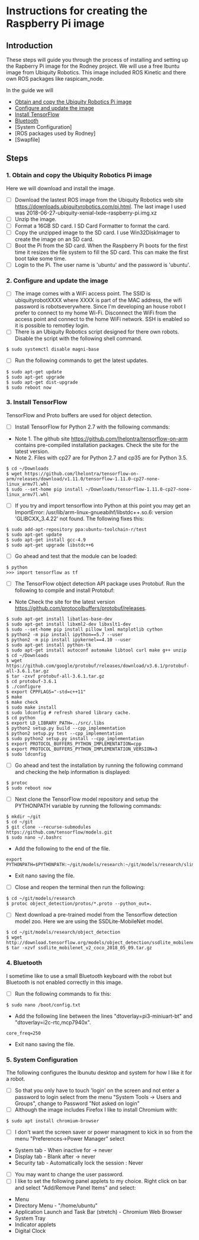 # Instructions for creating the Raspberry Pi image
## Introduction
These steps will guide you through the process of installing and setting up the Rapberry Pi image for the Rodney project. We will use a free lbuntu image from Ubiquity Robotics. This image included ROS Kinetic and there own ROS packages like raspicam_node.

In the guide we will
* [Obtain and copy the Ubiquity Robotics Pi image](https://github.com/phopley/rodney-project/blob/master/Pi%20Image/README.md#1-obtain-and-copy-the-ubiquity-robotics-pi-image)
* [Configure and update the image](https://github.com/phopley/rodney-project/blob/master/Pi%20Image/README.md#2-configure-and-update-the-image)
* [Install TensorFlow](https://github.com/phopley/rodney-project/blob/master/Pi%20Image/README.md#3-install-tensorflow)
* [Bluetooth](https://github.com/phopley/rodney-project/blob/master/Pi%20Image/README.md#4-bluetooth)
* [System Configuration]
* [ROS packages used by Rodney]
* [Swapfile]

## Steps
### 1. Obtain and copy the Ubiquity Robotics Pi image
Here we will download and install the image.
- [ ] Download the lastest ROS image from the Ubiquity Robotics web site https://downloads.ubiquityrobotics.com/pi.html. The last image I used was 2018-06-27-ubiquity-xenial-lxde-raspberry-pi.img.xz
- [ ] Unzip the image.
- [ ] Format a 16GB SD card. I SD Card Formatter to format the card.
- [ ] Copy the unzipped image to the SD card. I use Win32DiskImager to create the image on an SD card.
- [ ] Boot the Pi from the SD card. When the Raspberry Pi boots for the first time it resizes the file system to fill the SD card. This can make the first boot take some time.
- [ ] Login to the Pi. The user name is 'ubuntu' and the password is 'ubuntu'.
### 2. Configure and update the image
- [ ] The image comes with a WiFi access point. The SSID is ubiquityrobotXXXX where XXXX is part of the MAC address, the wifi password is robotseverywhere. Since I'm developing an house robot I prefer to connect to my home Wi-Fi. Disconnect the WiFi from the access point and connect to the home WiFi network. SSH is enabled so it is possible to remotley login.
- [ ] There is an Ubiquity Robotics script designed for there own robots. Disable the script with the following shell command.
```
$ sudo systemctl disable magni-base
```
- [ ] Run the following commands to get the latest updates.
```
$ sudo apt-get update
$ sudo apt-get upgrade
$ sudo apt-get dist-upgrade
$ sudo reboot now
```
### 3. Install TensorFlow
TensorFlow and Proto buffers are used for object detection.
- [ ] Install TensorFlow for Python 2.7 with the following commands: 

* Note 1. The github site https://github.com/lhelontra/tensorflow-on-arm contains pre-compiled installation packages. Check the site for the latest version. 
* Note 2. Files with cp27 are for Python 2.7 and cp35 are for Python 3.5.
```
$ cd ~/Downloads
$ wget https://github.com/lhelontra/tensorflow-on-arm/releases/download/v1.11.0/tensorflow-1.11.0-cp27-none-linux_armv7l.whl
$ sudo --set-home pip install ~/Downloads/tensorflow-1.11.0-cp27-none-linux_armv7l.whl
```
- [ ] If you try and import tensorflow into Python at this point you may get an ImportError: /usr/lib/arm-linux-gnueabihf/libstdc++.so.6: version 'GLIBCXX_3.4.22' not found. The following fixes this:
```
$ sudo add-apt-repository ppa:ubuntu-toolchain-r/test
$ sudo apt-get update
$ sudo apt-get install gcc-4.9
$ sudo apt-get upgrade libstdc++6
```
- [ ] Go ahead and test that the module can be loaded:
```
$ python
>>> import tensorflow as tf
```
- [ ] The TensorFlow object detection API package uses Protobuf. Run the following to compile and install Protobuf:
* Note Check the site for the latest version https://github.com/protocolbuffers/protobuf/releases.
```
$ sudo apt-get install libatlas-base-dev
$ sudo apt-get install libxml2-dev libxslt1-dev
$ sudo --set-home pip install pillow lxml matplotlib cython
$ python2 -m pip install ipython==5.7 --user
$ python2 -m pip install ipykernel==4.10 --user
$ sudo apt-get install python-tk
$ sudo apt-get install autoconf automake libtool curl make g++ unzip
$ cd ~/Downloads
$ wget https://github.com/google/protobuf/releases/download/v3.6.1/protobuf-all-3.6.1.tar.gz
$ tar -zxvf protobuf-all-3.6.1.tar.gz
$ cd protobuf-3.6.1
$ ./configure
$ export CPPFLAGS="-std=c++11"
$ make
$ make check
$ sudo make install
$ sudo ldconfig # refresh shared library cache.
$ cd python
$ export LD_LIBRARY_PATH=../src/.libs
$ python2 setup.py build --cpp_implementation
$ python2 setup.py test --cpp_implementation
$ sudo python2 setup.py install --cpp_implementation
$ export PROTOCOL_BUFFERS_PYTHON_IMPLEMENTATION=cpp
$ export PROTOCOL_BUFFERS_PYTHON_IMPLEMENTATION_VERSION=3
$ sudo ldconfig
```
- [ ] Go ahead and test the installation by running the following command and checking the help information is displayed:
```
$ protoc
$ sudo reboot now
```
- [ ] Next clone the TensorFlow model repository and setup the PYTHONPATH variable by running the following commands:
```
$ mkdir ~/git
$ cd ~/git
$ git clone --recurse-submodules https://github.com/tensorflow/models.git
$ sudo nano ~/.bashrc
```
* Add the following to the end of the file.
```
export PYTHONPATH=$PYTHONPATH:~/git/models/research:~/git/models/research/slim:~/git/models/research/object_detection
```
* Exit nano saving the file.
- [ ] Close and reopen the terminal then run the following:
```
$ cd ~/git/models/research
$ protoc object_detection/protos/*.proto --python_out=.
```
- [ ] Next download a pre-trained model from the Tensorflow detection model zoo. Here we are using the SSDLite-MobileNet model.
```
$ cd ~/git/models/research/object_detection
$ wget http://download.tensorflow.org/models/object_detection/ssdlite_mobilenet_v2_coco_2018_05_09.tar.gz
$ tar -xzvf ssdlite_mobilenet_v2_coco_2018_05_09.tar.gz
```
### 4. Bluetooth
I sometime like to use a small Bluetooth keyboard with the robot but Bluetooth is not enabled correctly in this image.
- [ ] Run the following commands to fix this:
```
$ sudo nano /boot/config.txt
```
* Add the following line between the lines "dtoverlay=pi3-miniuart-bt" and "dtoverlay=i2c-rtc,mcp7940x". 
```
core_freq=250
```
* Exit nano saving the file.
### 5. System Configuration
The following configures the lbunutu desktop and system for how I like it for a robot.
- [ ] So that you only have to touch 'login' on the screen and not enter a password to login select from the menu "System Tools -> Users and Groups", change to Password "Not asked on login"
- [ ] Although the image includes Firefox I like to install Chromium with:
```
$ sudo apt install chromium-browser
```
- [ ] I don't want the screen saver or power managment to kick in so from the menu "Preferences->Power Manager" select
* System tab - When inactive for -> never
* Display tab - Blank after -> never
* Security tab - Automatically lock the session : Never
- [ ] You may want to change the user password.
- [ ] I like to set the following panel applets to my choice. Right click on bar and select "Add/Remove Panel Items" and select:
* Menu
* Directory Menu - "/home/ubuntu"
* Application Launch and Task Bar (stretch) - Chromium Web Browser
* System Tray
* Indicator applets
* Digital Clock
